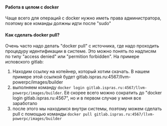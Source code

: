 #### Работа в целом с docker
Чаще всего для операций с docker нужно иметь права администратора, поэтому все команды должны идти после "sudo"
#### Как сделать docker pull?
Очень часто надо делать "docker pull" с источника, где надо проходить процедуру идентификации в системе. Это можно понять по надписям по типу "access denied" или "permition forbidden". На примере исповского gitlab:
1) Находим ссылку на котейнер, который хотим скачать. В нашем примере этой ссылкой будет gitlab.ispras.ru:4567/llvm-powerpc/images/builder
2) выполняем команду `docker login gitlab.ispras.ru:4567/llvm-powerpc/images/builder`. Её скорее всего можно сократить до "docker login gitlab.ispras.ru:4567", но и в первом случае у меня все заработало
3) после этого мы находимся внутри системы, поэтому можем сделать pull с помощью команды `docker pull gitlab.ispras.ru:4567/llvm-powerpc/images/builder`